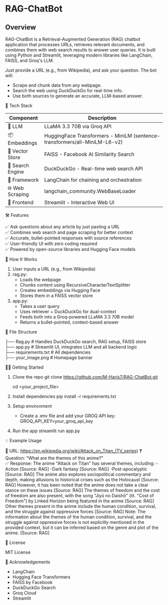 # RAG-ChatBot

## Overview
RAG-ChatBot is a Retrieval-Augmented Generation (RAG) chatbot application that processes URLs, retrieves relevant documents, and combines them with web search results to answer user queries. It is built using Python and Streamlit, leveraging modern libraries like LangChain, FAISS, and Groq's LLM.


Just provide a URL (e.g., from Wikipedia), and ask your question. The bot will:
- Scrape and chunk data from any webpage.
- Search the web using DuckDuckGo for real-time info.
- Use both sources to generate an accurate, LLM-based answer.

🚀 Tech Stack

| Component              | Description                                                                 |
|------------------------|-----------------------------------------------------------------------------|
| 🧠 LLM                 | LLaMA 3.3 70B via Groq API                                                   |
| 📦 Embeddings          | HuggingFace Transformers - MiniLM (sentence-transformers/all-MiniLM-L6-v2) |
| 🧩 Vector Store        | FAISS - Facebook AI Similarity Search                                       |
| 🔎 Search Engine       | DuckDuckGo - Real-time web search API                                       |
| 🧱 Framework           | LangChain for chaining and orchestration                                   |
| 🌐 Web Scraping        | langchain_community.WebBaseLoader                                           |
| 🎨 Frontend            | Streamlit - Interactive Web UI                                              |

🛠️ Features

✅ Ask questions about any article by just pasting a URL  
✅ Combines web search and page scraping for better context  
✅ Accurate, bullet-pointed responses with source references  
✅ User-friendly UI with zero coding required  
✅ Powered by open-source libraries and Hugging Face models  



🧪 How It Works

1. User inputs a URL (e.g., from Wikipedia)
2. rag.py:
   - Loads the webpage
   - Chunks content using RecursiveCharacterTextSplitter
   - Creates embeddings via Hugging Face
   - Stores them in a FAISS vector store
3. app.py:
   - Takes a user query
   - Uses retriever + DuckDuckGo for dual-context
   - Feeds both into a Groq-powered LLaMA 3.3 70B model
   - Returns a bullet-pointed, context-based answer

📂 File Structure

├── Rag.py                # Handles DuckDuckGo search, RAG setup, FAISS store  
├── app.py                # Streamlit UI, integrates LLM and all backend logic  
├── requirements.txt      # All dependencies  
├── your_image.png        # Homepage banner

🧑‍💻 Getting Started

1. Clone the repo
   git clone https://github.com/M-Haris7/RAG-ChatBot.git
   
   cd <your_project_file>

3. Install dependencies
   pip install -r requirements.txt

4. Setup environment
   - Create a .env file and add your GROQ API key:
     GROQ_API_KEY=your_groq_api_key

5. Run the app
   streamlit run app.py

💡 Example Usage

🔗 URL: https://en.wikipedia.org/wiki/Attack_on_Titan_(TV_series)
❓ Question: "What are the themes of this anime?"  
✅ Response:
The anime "Attack on Titan" has several themes, including:
-Action [Source: RAG]
-Dark fantasy [Source: RAG]
-Post-apocalyptic [Source: RAG]
The anime also explores sociopolitical commentary and depth, making allusions to historical crises such as the Holocaust [Source: RAG]
However, it has been noted that the anime does not take a clear stance on these issues [Source: RAG]
The themes of freedom and the cost of freedom are also present, with the song "Jiyū no Daishō" (lit. "Cost of Freedom") by Linked Horizon being featured in the anime [Source: RAG]
Other themes present in the anime include the human condition, survival, and the struggle against oppressive forces [Source: RAG]
Note: The information about the themes of the human condition, survival, and the struggle against oppressive forces is not explicitly mentioned in the provided context, but it can be inferred based on the genre and plot of the anime. [Source: RAG]



🧾 License

MIT License

🙌 Acknowledgements

- LangChain
- Hugging Face Transformers
- FAISS by Facebook
- DuckDuckGo Search
- Groq Cloud
- Streamlit

